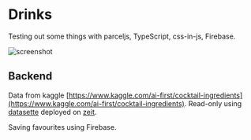 # Drinks

Testing out some things with parceljs, TypeScript, css-in-js, Firebase.

![screenshot](https://user-images.githubusercontent.com/2513462/35766464-5fa2de40-092d-11e8-862d-e24e9642ef5d.jpg)

## Backend

Data from kaggle [https://www.kaggle.com/ai-first/cocktail-ingredients](https://www.kaggle.com/ai-first/cocktail-ingredients). Read-only using [datasette](https://github.com/simonw/datasette) deployed on [zeit](https://zeit.co/now).

Saving favourites using Firebase.
